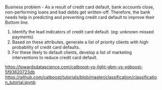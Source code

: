 Business problem - As a result of credit card default, bank accounts close, non-performing loans and bad debts get written-off. 
Therefore, the bank needs help in predicting and preventing credit card default to improve their Bottom line.

01) Identify the lead indicators of credit card default. (eg: unknown missed payments)
02) Based on these attributes, generate a list of priority clients with high probability of credit card defaults.
03) For these likely to default clients, develop a list of marketing interventions to reduce credit card default.



https://towardsdatascience.com/catboost-vs-light-gbm-vs-xgboost-5f93620723db
https://github.com/catboost/tutorials/blob/master/classification/classification_tutorial.ipynb